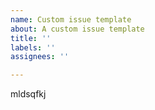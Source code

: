 ```yaml
---
name: Custom issue template
about: A custom issue template
title: ''
labels: ''
assignees: ''

---
```


mldsqfkj
